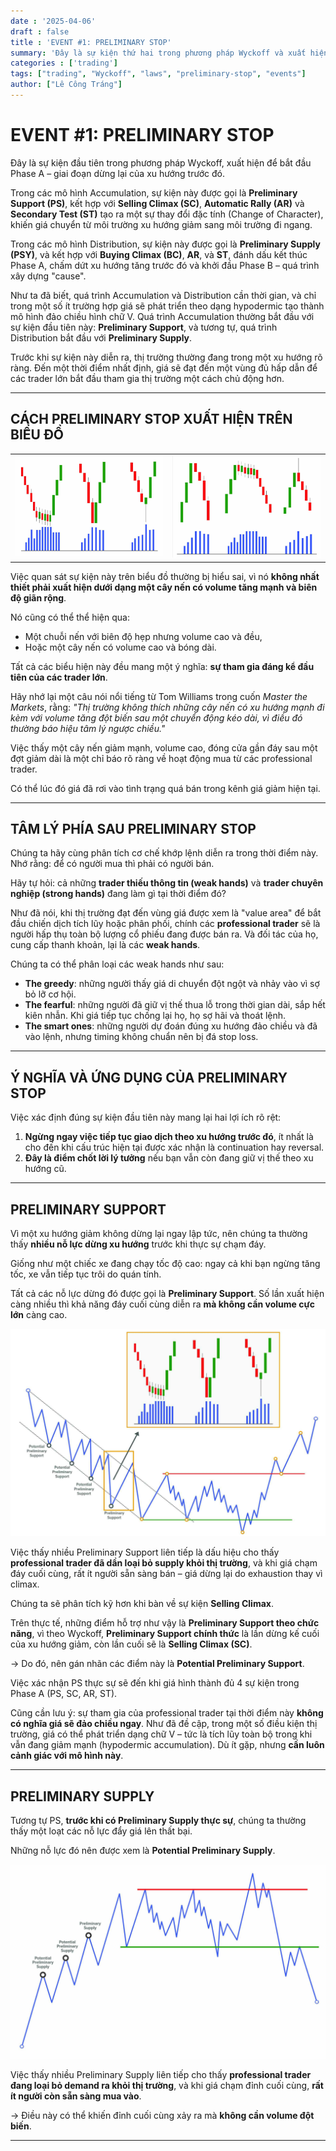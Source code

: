 ```yaml
---
date : '2025-04-06'
draft : false
title : 'EVENT #1: PRELIMINARY STOP'
summary: 'Đây là sự kiện thứ hai trong phương pháp Wyckoff và xuất hiện sau nỗ lực dừng lại của thị trường tại **Hỗ trợ sơ bộ (Preliminary Support)** trong tích lũy hoặc **Cung sơ bộ (Preliminary Supply)** trong phân phối.'
categories : ['trading']
tags: ["trading", "Wyckoff", "laws", "preliminary-stop", "events"]
author: ["Lê Công Tráng"]
---
```


# **EVENT #1: PRELIMINARY STOP**

Đây là sự kiện đầu tiên trong phương pháp Wyckoff, xuất hiện để bắt đầu Phase A – giai đoạn dừng lại của xu hướng trước đó.

Trong các mô hình Accumulation, sự kiện này được gọi là **Preliminary Support (PS)**, kết hợp với **Selling Climax (SC)**, **Automatic Rally (AR)** và **Secondary Test (ST)** tạo ra một sự thay đổi đặc tính (Change of Character), khiến giá chuyển từ môi trường xu hướng giảm sang môi trường đi ngang.

Trong các mô hình Distribution, sự kiện này được gọi là **Preliminary Supply (PSY)**, và kết hợp với **Buying Climax (BC)**, **AR**, và **ST**, đánh dấu kết thúc Phase A, chấm dứt xu hướng tăng trước đó và khởi đầu Phase B – quá trình xây dựng "cause".

Như ta đã biết, quá trình Accumulation và Distribution cần thời gian, và chỉ trong một số ít trường hợp giá sẽ phát triển theo dạng hypodermic tạo thành mô hình đảo chiều hình chữ V. Quá trình Accumulation thường bắt đầu với sự kiện đầu tiên này: **Preliminary Support**, và tương tự, quá trình Distribution bắt đầu với **Preliminary Supply**.

Trước khi sự kiện này diễn ra, thị trường thường đang trong một xu hướng rõ ràng. Đến một thời điểm nhất định, giá sẽ đạt đến một vùng đủ hấp dẫn để các trader lớn bắt đầu tham gia thị trường một cách chủ động hơn.

---

## CÁCH PRELIMINARY STOP XUẤT HIỆN TRÊN BIỂU ĐỒ

|  |  |
|-------|-------|
| ![alt text](image.png) | ![alt text](image-1.png) |

Việc quan sát sự kiện này trên biểu đồ thường bị hiểu sai, vì nó **không nhất thiết phải xuất hiện dưới dạng một cây nến có volume tăng mạnh và biên độ giãn rộng**.

Nó cũng có thể thể hiện qua:

- Một chuỗi nến với biên độ hẹp nhưng volume cao và đều,
- Hoặc một cây nến có volume cao và bóng dài.

Tất cả các biểu hiện này đều mang một ý nghĩa: **sự tham gia đáng kể đầu tiên của các trader lớn**.

Hãy nhớ lại một câu nói nổi tiếng từ Tom Williams trong cuốn *Master the Markets*, rằng: *"Thị trường không thích những cây nến có xu hướng mạnh đi kèm với volume tăng đột biến sau một chuyển động kéo dài, vì điều đó thường báo hiệu tâm lý ngược chiều."*

Việc thấy một cây nến giảm mạnh, volume cao, đóng cửa gần đáy sau một đợt giảm dài là một chỉ báo rõ ràng về hoạt động mua từ các professional trader.

Có thể lúc đó giá đã rơi vào tình trạng quá bán trong kênh giá giảm hiện tại.

---

## TÂM LÝ PHÍA SAU PRELIMINARY STOP

Chúng ta hãy cùng phân tích cơ chế khớp lệnh diễn ra trong thời điểm này. Nhớ rằng: để có người mua thì phải có người bán.

Hãy tự hỏi: cả những **trader thiếu thông tin (weak hands)** và **trader chuyên nghiệp (strong hands)** đang làm gì tại thời điểm đó?

Như đã nói, khi thị trường đạt đến vùng giá được xem là "value area" để bắt đầu chiến dịch tích lũy hoặc phân phối, chính các **professional trader** sẽ là người hấp thụ toàn bộ lượng cổ phiếu đang được bán ra. Và đối tác của họ, cung cấp thanh khoản, lại là các **weak hands**.

Chúng ta có thể phân loại các weak hands như sau:

- **The greedy**: những người thấy giá di chuyển đột ngột và nhảy vào vì sợ bỏ lỡ cơ hội.
- **The fearful**: những người đã giữ vị thế thua lỗ trong thời gian dài, sắp hết kiên nhẫn. Khi giá tiếp tục chống lại họ, họ sợ hãi và thoát lệnh.
- **The smart ones**: những người dự đoán đúng xu hướng đảo chiều và đã vào lệnh, nhưng timing không chuẩn nên bị đá stop loss.

---

## Ý NGHĨA VÀ ỨNG DỤNG CỦA PRELIMINARY STOP

Việc xác định đúng sự kiện đầu tiên này mang lại hai lợi ích rõ rệt:

1. **Ngừng ngay việc tiếp tục giao dịch theo xu hướng trước đó**, ít nhất là cho đến khi cấu trúc hiện tại được xác nhận là continuation hay reversal.
2. **Đây là điểm chốt lời lý tưởng** nếu bạn vẫn còn đang giữ vị thế theo xu hướng cũ.

---

## PRELIMINARY SUPPORT

Vì một xu hướng giảm không dừng lại ngay lập tức, nên chúng ta thường thấy **nhiều nỗ lực dừng xu hướng** trước khi thực sự chạm đáy.

Giống như một chiếc xe đang chạy tốc độ cao: ngay cả khi bạn ngừng tăng tốc, xe vẫn tiếp tục trôi do quán tính.

Tất cả các nỗ lực dừng đó được gọi là **Preliminary Support**. Số lần xuất hiện càng nhiều thì khả năng đáy cuối cùng diễn ra **mà không cần volume cực lớn** càng cao.

![alt text](image-2.png)

Việc thấy nhiều Preliminary Support liên tiếp là dấu hiệu cho thấy **professional trader đã dần loại bỏ supply khỏi thị trường**, và khi giá chạm đáy cuối cùng, rất ít người sẵn sàng bán – giá dừng lại do exhaustion thay vì climax.

Chúng ta sẽ phân tích kỹ hơn khi bàn về sự kiện **Selling Climax**.

Trên thực tế, những điểm hỗ trợ như vậy là **Preliminary Support theo chức năng**, vì theo Wyckoff, **Preliminary Support chính thức** là lần dừng kế cuối của xu hướng giảm, còn lần cuối sẽ là **Selling Climax (SC)**.

→ Do đó, nên gán nhãn các điểm này là **Potential Preliminary Support**.

Việc xác nhận PS thực sự sẽ đến khi giá hình thành đủ 4 sự kiện trong Phase A (PS, SC, AR, ST).

Cũng cần lưu ý: sự tham gia của professional trader tại thời điểm này **không có nghĩa giá sẽ đảo chiều ngay**. Như đã đề cập, trong một số điều kiện thị trường, giá có thể phát triển dạng chữ V – tức là tích lũy toàn bộ trong khi vẫn đang giảm mạnh (hypodermic accumulation). Dù ít gặp, nhưng **cần luôn cảnh giác với mô hình này**.

---

## PRELIMINARY SUPPLY

Tương tự PS, **trước khi có Preliminary Supply thực sự**, chúng ta thường thấy một loạt các nỗ lực đẩy giá lên thất bại.

Những nỗ lực đó nên được xem là **Potential Preliminary Supply**.

![alt text](image-3.png)

Việc thấy nhiều Preliminary Supply liên tiếp cho thấy **professional trader đang loại bỏ demand ra khỏi thị trường**, và khi giá chạm đỉnh cuối cùng, **rất ít người còn sẵn sàng mua vào**.

→ Điều này có thể khiến đỉnh cuối cùng xảy ra mà **không cần volume đột biến**.

---
